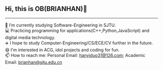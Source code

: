 ## Hi, this is OB(BRIANHAN)👋

<hr/>

 📖 I’m currently studying Software-Engineering in SJTU.<br/>
 💻 Practicing programming for applications(C++,Python,JavaScript) and digital media technology.<br/>
 ✈️ I hope to study Computer-Engineering/CS/ECE/CV further in the future.<br/>
 😄 I'm interested in ACG, idol projects and coding for fun.<br/>
 📫 How to reach me: Personal Email: hanyiduo31@126.com; Academic Email: brianhan@sjtu.edu.cn

